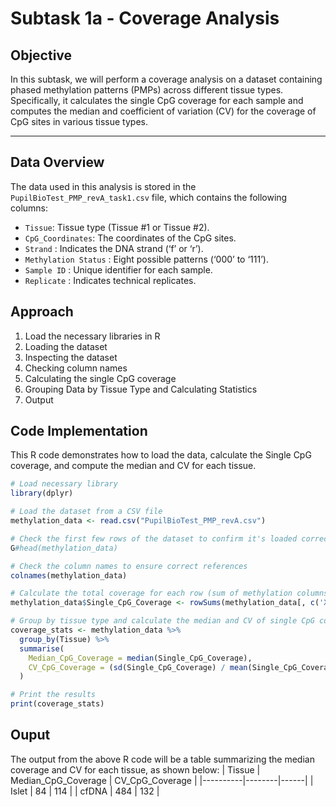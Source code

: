 # Subtask 1a - Coverage Analysis

## Objective

In this subtask, we will perform a coverage analysis on a dataset containing phased methylation patterns (PMPs) across different tissue types. Specifically, it calculates the single CpG coverage for each sample and computes the median and coefficient of variation (CV) for the coverage of CpG sites in various tissue types.



---

## Data Overview

The data used in this analysis is stored in the `PupilBioTest_PMP_revA_task1.csv` file, which contains the following columns:

- `Tissue`: Tissue type (Tissue #1 or Tissue #2).
- `CpG_Coordinates`: The coordinates of the CpG sites.
- `Strand` : Indicates the DNA strand (‘f’ or ‘r’).
- `Methylation Status` : Eight possible patterns (‘000’ to ‘111’).
- `Sample ID` : Unique identifier for each sample.
- `Replicate` : Indicates technical replicates. 

## Approach
1. Load the necessary libraries in R
2. Loading the dataset
3. Inspecting the dataset
4. Checking column names
5. Calculating the single CpG coverage
6. Grouping Data by Tissue Type and Calculating Statistics
7. Output


## Code Implementation

This R code demonstrates how to load the data, calculate the Single CpG coverage, and compute the median and CV for each tissue.

```r
# Load necessary library
library(dplyr)

# Load the dataset from a CSV file
methylation_data <- read.csv("PupilBioTest_PMP_revA.csv")

# Check the first few rows of the dataset to confirm it's loaded correctly
G#head(methylation_data)

# Check the column names to ensure correct references
colnames(methylation_data)

# Calculate the total coverage for each row (sum of methylation columns)
methylation_data$Single_CpG_Coverage <- rowSums(methylation_data[, c('X.000', 'X.001', 'X.010', 'X.011', 'X.100', 'X.101', 'X.110', 'X.111')])

# Group by tissue type and calculate the median and CV of single CpG coverage
coverage_stats <- methylation_data %>%
  group_by(Tissue) %>%
  summarise(
    Median_CpG_Coverage = median(Single_CpG_Coverage),
    CV_CpG_Coverage = (sd(Single_CpG_Coverage) / mean(Single_CpG_Coverage)) * 100
  )

# Print the results
print(coverage_stats)

```

## Ouput

The output from the above R code will be a table summarizing the median coverage and CV for each tissue, as shown below:
| Tissue   | Median_CpG_Coverage | CV_CpG_Coverage   |
|----------|--------|------|
| Islet    | 84    | 114 |
| cfDNA    | 484   | 132 |
 
